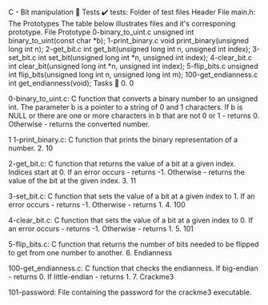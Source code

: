 C - Bit manipulation 📁 Tests ✔️ tests: Folder of test files Header File main.h: The Prototypes The table below illustrates files and it's corresponing prototype. File Prototype 0-binary_to_uint.c unsigned int binary_to_uint(const char *b); 1-print_binary.c void print_binary(unsigned long int n); 2-get_bit.c int get_bit(unsigned long int n, unsigned int index); 3-set_bit.c int set_bit(unsigned long int *n, unsigned int index); 4-clear_bit.c int clear_bit(unsigned long int *n, unsigned int index); 5-flip_bits.c unsigned int flip_bits(unsigned long int n, unsigned long int m); 100-get_endianness.c int get_endianness(void); Tasks 📃 0. 0

0-binary_to_uint.c: C function that converts a binary number to an unsigned int. The parameter b is a pointer to a string of 0 and 1 characters. If b is NULL or there are one or more characters in b that are not 0 or 1 - returns 0. Otherwise - returns the converted number.

1
1-print_binary.c: C function that prints the binary representation of a number. 2. 10

2-get_bit.c: C function that returns the value of a bit at a given index. Indices start at 0. If an error occurs - returns -1. Otherwise - returns the value of the bit at the given index. 3. 11

3-set_bit.c: C function that sets the value of a bit at a given index to 1. If an error occurs - returns -1. Otherwise - returns 1. 4. 100

4-clear_bit.c: C function that sets the value of a bit at a given index to 0. If an error occurs - returns -1. Otherwise - returns 1. 5. 101

5-flip_bits.c: C function that returns the number of bits needed to be flipped to get from one number to another. 6. Endianness

100-get_endianness.c: C function that checks the endianness. If big-endian - returns 0. If little-endian - returns 1. 7. Crackme3

101-password: File containing the password for the crackme3 executable.

